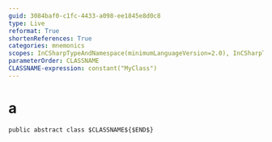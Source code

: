 ```yaml
---
guid: 3084baf0-c1fc-4433-a098-ee1845e8d0c8
type: Live
reformat: True
shortenReferences: True
categories: mnemonics
scopes: InCSharpTypeAndNamespace(minimumLanguageVersion=2.0), InCSharpTypeMember(minimumLanguageVersion=2.0)
parameterOrder: CLASSNAME
CLASSNAME-expression: constant("MyClass")
---
```


# a



```
public abstract class $CLASSNAME${$END$}
```
